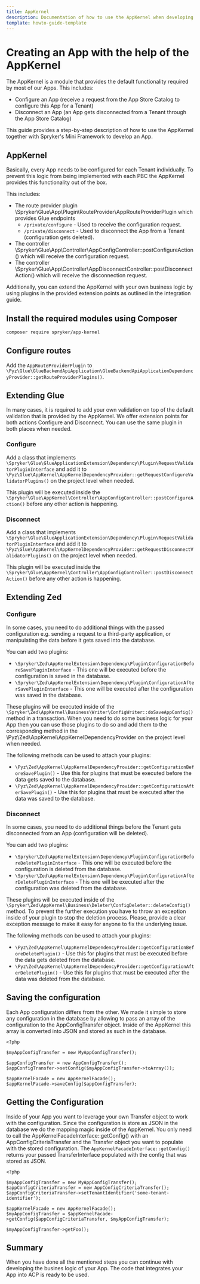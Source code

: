 ```yaml
---
title: AppKernel
description: Documentation of how to use the AppKernel when developing an App with Spryker's Mini Framework
template: howto-guide-template
---
```


# Creating an App with the help of the AppKernel

The AppKernel is a module that provides the default functionality required by most of our Apps. This includes:

- Configure an App (receive a request from the App Store Catalog to configure this App for a Tenant)
- Disconnect an App (an App gets disconnected from a Tenant through the App Store Catalog)

This guide provides a step-by-step description of how to use the AppKernel together with Spryker's Mini Framework to develop an App.

## AppKernel
Basically, every App needs to be configured for each Tenant individually. To prevent this logic from being implemented with each PBC the AppKernel provides this functionality out of the box.

This includes:

- The route provider plugin \Spryker\Glue\App\Plugin\RouteProvider\AppRouteProviderPlugin which provides Glue endpoints
  - `/private/configure` - Used to receive the configuration request.
  - `/private/disconnect` - Used to disconnect the App from a Tenant (configuration gets deleted).
- The controller \Spryker\Glue\App\Controller\AppConfigController::postConfigureAction() which will receive the configuration request. 
- The controller \Spryker\Glue\App\Controller\AppDisconnectController::postDisconnectAction() which will receive the disconnection request. 
 
Additionally, you can extend the AppKernel with your own business logic by using plugins in the provided extension points as outlined in the integration guide.

## Install the required modules using Composer

```bash
composer require spryker/app-kernel
```


## Configure routes

Add the `AppRouteProviderPlugin` to `\Pyz\Glue\GlueBackendApiApplication\GlueBackendApiApplicationDependencyProvider::getRouteProviderPlugins()`.

## Extending Glue

In many cases, it is required to add your own validation on top of the default validation that is provided by the AppKernel. We offer extension points for both actions Configure and Disconnect. You can use the same plugin in both places when needed.

### Configure

Add a class that implements `\Spryker\Glue\GlueApplicationExtension\Dependency\Plugin\RequestValidatorPluginInterface` and add it to `\Pyz\Glue\AppKernel\AppKernelDependencyProvider::getRequestConfigureValidatorPlugins()` on the project level when needed.

This plugin will be executed inside the `\Spryker\Glue\AppKernel\Controller\AppConfigController::postConfigureAction()` before any other action is happening.

### Disconnect

Add a class that implements `\Spryker\Glue\GlueApplicationExtension\Dependency\Plugin\RequestValidatorPluginInterface` and add it to `\Pyz\Glue\AppKernel\AppKernelDependencyProvider::getRequestDisconnectValidatorPlugins()` on the project level when needed.

This plugin will be executed inside the `\Spryker\Glue\AppKernel\Controller\AppConfigController::postDisconnectAction()` before any other action is happening.

## Extending Zed

### Configure

In some cases, you need to do additional things with the passed configuration e.g. sending a request to a third-party application, or manipulating the data before it gets saved into the database.

You can add two plugins:

- `\Spryker\Zed\AppKernelExtension\Dependency\Plugin\ConfigurationBeforeSavePluginInterface` - This one will be executed before the configuration is saved in the database. 
- `\Spryker\Zed\AppKernelExtension\Dependency\Plugin\ConfigurationAfterSavePluginInterface` - This one will be executed after the configuration was saved in the database.

These plugins will be executed inside of the `\Spryker\Zed\AppKernel\Business\Writer\ConfigWriter::doSaveAppConfig()` method in a transaction. When you need to do some business logic for your App then you can use those plugins to do so and add them to the corresponding method in the \Pyz\Zed\AppKernel\AppKernelDependencyProvider on the project level when needed.

The following methods can be used to attach your plugins:

- `\Pyz\Zed\AppKernel\AppKernelDependencyProvider::getConfigurationBeforeSavePlugin()` - Use this for plugins that must be executed before the data gets saved to the database. 
- `\Pyz\Zed\AppKernel\AppKernelDependencyProvider::getConfigurationAfterSavePlugin()` - Use this for plugins that must be executed after the data was saved to the database.

### Disconnect

In some cases, you need to do additional things before the Tenant gets disconnected from an App (configuration will be deleted).

You can add two plugins:

- `\Spryker\Zed\AppKernelExtension\Dependency\Plugin\ConfigurationBeforeDeletePluginInterface` - This one will be executed before the configuration is deleted from the database. 
- `\Spryker\Zed\AppKernelExtension\Dependency\Plugin\ConfigurationAfterDeletePluginInterface` - This one will be executed after the configuration was deleted from the database.

These plugins will be executed inside of the `\Spryker\Zed\AppKernel\Business\Deleter\ConfigDeleter::deleteConfig()` method. To prevent the further execution you have to throw an exception inside of your plugin to stop the deletion process. Please, provide a clear exception message to make it easy for anyone to fix the underlying issue.

The following methods can be used to attach your plugins:

- `\Pyz\Zed\AppKernel\AppKernelDependencyProvider::getConfigurationBeforeDeletePlugin()` - Use this for plugins that must be executed before the data gets deleted from the database. 
- `\Pyz\Zed\AppKernel\AppKernelDependencyProvider::getConfigurationAfterDeletePlugin()` - Use this for plugins that must be executed after the data was deleted from the database.

## Saving the configuration

Each App configuration differs from the other. We made it simple to store any configuration in the database by allowing to pass an array of the configuration to the AppConfigTransfer object. Inside of the AppKernel this array is converted into JSON and stored as such in the database.

```
<?php

$myAppConfigTransfer = new MyAppConfigTransfer();

$appConfigTransfer = new AppConfigTransfer();
$appConfigTransfer->setConfig($myAppConfigTransfer->toArray());

$appKernelFacade = new AppKernelFacade();
$appKernelFacade->saveConfig($appConfigTransfer);
```

## Getting the Configuration

Inside of your App you want to leverage your own Transfer object to work with the configuration. Since the configuration is store as JSON in the database we do the mapping magic inside of the AppKernel. You only need to call the AppKernelFacadeInterface::getConfig() with an AppConfigCriteriaTransfer and the Transfer object you want to populate with the stored configuration. The `AppKernelFacadeInterface::getConfig()` returns your passed TransferInterface populated with the config that was stored as JSON.

```
<?php

$myAppConfigTransfer = new MyAppConfigTransfer();
$appConfigCriteriaTransfer = new AppConfigCriteriaTransfer();
$appConfigCriteriaTransfer->setTenantIdentifier('some-tenant-identifier');

$appKernelFacade = new AppKernelFacade();
$myAppConfigTransfer = $appKernelFacade->getConfig($appConfigCriteriaTransfer, $myAppConfigTransfer);

$myAppConfigTransfer->getFoo();
```


## Summary

When you have done all the mentioned steps you can continue with developing the busines logic of your App. The code that integrates your App into ACP is ready to be used.
